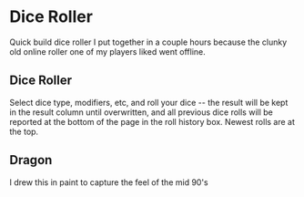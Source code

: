 # Dice Roller

Quick build dice roller I put together in a couple hours because the clunky old online roller one of my players liked went offline. 

## Dice Roller

Select dice type, modifiers, etc, and roll your dice -- the result will be kept in the result column until overwritten, and all previous dice rolls will be reported at the bottom of the page in the roll history box. Newest rolls are at the top.

## Dragon
I drew this in paint to capture the feel of the mid 90's